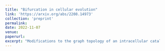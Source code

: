 ```yaml
---
title: "Bifurcation in cellular evolution"
link: 'https://arxiv.org/abs/2208.14973'
collection: 'preprint'
permalink:
date: 2022-11-07
venue:
paperurl:
excerpt: "Modifications to the graph topology of an intracellular catalytic reaction network model lead to a percolation-like phase transition, which is mapped into a bifurcation in the intracellular dynamics, so that the most probable state is suddenly switched from cellular stagnation to exponential growth."
---
```

